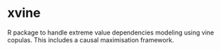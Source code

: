 # xvine

R package to handle extreme value dependencies modeling using vine copulas. This includes a causal maximisation framework.
